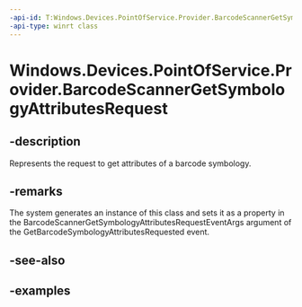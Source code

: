 ```yaml
---
-api-id: T:Windows.Devices.PointOfService.Provider.BarcodeScannerGetSymbologyAttributesRequest
-api-type: winrt class
---
```


<!-- Class syntax.
public class BarcodeScannerGetSymbologyAttributesRequest 
-->

# Windows.Devices.PointOfService.Provider.BarcodeScannerGetSymbologyAttributesRequest

## -description
Represents the request to get attributes of a barcode symbology.

## -remarks
The system generates an instance of this class and sets it as a property in the BarcodeScannerGetSymbologyAttributesRequestEventArgs argument of the GetBarcodeSymbologyAttributesRequested event.

## -see-also

## -examples

